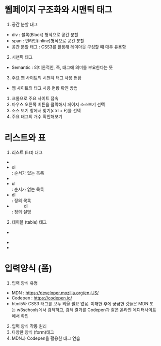 # 웹페이지 구조화와 시맨틱 태그
1. 공간 분할 태그
- div : 블록(Block) 형식으로 공간 분할
- span : 인라인(inline)형식으로 공간 분할
- 공간 분할 태그 : CSS3를 활용해 레이아웃 구성할 때 매우 유용함

2. 시맨틱 태그
* Semantic : 의미론적인, 즉, 태그에 의미를 부요한다는 뜻
3. 주요 웹 사이트의 시맨틱 태그 사용 현황
- 웹 사이트의 태그 사용 현황 확인 방법
1. 크롬으로 주요 사이트 접속
2. 마우스 오른쪽 버튼을 클릭해서 페이지 소스보기 선택
3. 소스 보기 창에서 찾기(ctrl + F)를 선택
4. 주요 태그의 개수 확인해보기

# 리스트와 표
1. 리스트 (list) 태그
- <li> ol </li> : 순서가 있는 목록
- <li> ul </li> : 순서가 없는 목록
- <dt> dl </dt> : 정의 목록
- <dd> dl </dd> : 정의 설명
2. 테이블 (table) 태그
- <table></table>
- <th></th>
- <td></td>

# 입력양식 (폼)
1. 입력 양식 유형
- MDN : https://developer.mozilla.org/en-US/
- Codepen : https://codepen.io/
- html5와 CSS3 태그를 모두 외울 필요 없음. 이해한 후에 궁금한 것들은 MDN 또는 w3schools에서 검색하고, 검색 결과를 Codepen과 같은 온라인 에디터사이트에서 확인
2. 입력 양식 작동 원리
3. 다양한 양식 (form)태그
4. MDN과 Codepen을 활용한 태그 연습